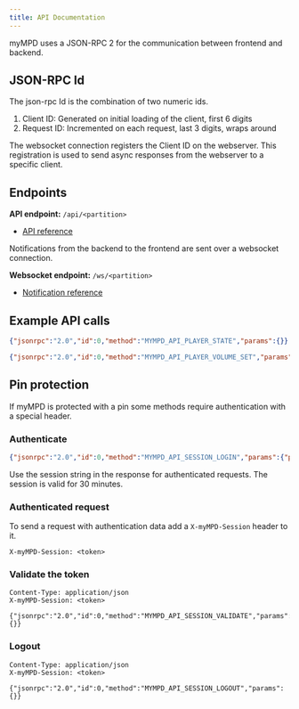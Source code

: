 ```yaml
---
title: API Documentation
---
```


myMPD uses a JSON-RPC 2 for the communication between frontend and backend.

## JSON-RPC Id

The json-rpc Id is the combination of two numeric ids.

1. Client ID: Generated on initial loading of the client, first 6 digits
2. Request ID: Incremented on each request, last 3 digits, wraps around

The websocket connection registers the Client ID on the webserver. This registration is used to send async responses from the webserver to a specific client.

## Endpoints

**API endpoint:** `/api/<partition>`

- [API reference](methods.md)

Notifications from the backend to the frontend are sent over a websocket connection.

**Websocket endpoint:** `/ws/<partition>`

- [Notification reference](notifications.md)

## Example API calls

``` json
{"jsonrpc":"2.0","id":0,"method":"MYMPD_API_PLAYER_STATE","params":{}}
```

``` json
{"jsonrpc":"2.0","id":0,"method":"MYMPD_API_PLAYER_VOLUME_SET","params":{"volume":60}}
```

## Pin protection

If myMPD is protected with a pin some methods require authentication with a special header.

### Authenticate

``` json
{"jsonrpc":"2.0","id":0,"method":"MYMPD_API_SESSION_LOGIN","params":{"pin": "<pin>"}}
```

Use the session string in the response for authenticated requests. The session is valid for 30 minutes.

### Authenticated request

To send a request with authentication data add a `X-myMPD-Session` header to it.

```text
X-myMPD-Session: <token>
```

### Validate the token

```text
Content-Type: application/json
X-myMPD-Session: <token>

{"jsonrpc":"2.0","id":0,"method":"MYMPD_API_SESSION_VALIDATE","params":{}}
```

### Logout

```text
Content-Type: application/json
X-myMPD-Session: <token>

{"jsonrpc":"2.0","id":0,"method":"MYMPD_API_SESSION_LOGOUT","params":{}}
```
